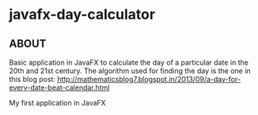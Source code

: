# javafx-day-calculator

## ABOUT
Basic application in JavaFX to calculate the day of a particular date in the 20th and 21st century. The algorithm used for finding the day is the one in this blog post: <a>http://mathematicsblog7.blogspot.in/2013/09/a-day-for-every-date-beat-calendar.html</a>

My first application in JavaFX

